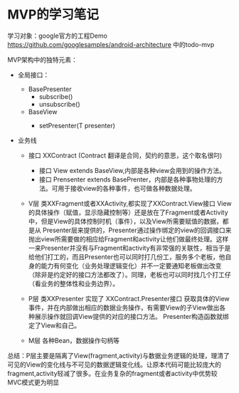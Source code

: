 # MVP的学习笔记

学习对象：google官方的工程Demo https://github.com/googlesamples/android-architecture   中的todo-mvp

MVP架构中的独特元素：

* 全局接口：
  * BasePresenter
    * subscribe()
    * unsubscribe()
  * BaseView<T>
    * setPresenter(T presenter)
  
* 业务线
  * 接口 XXContract (Contract 翻译是合同，契约的意思，这个取名很叼)
    * 接口 View extends BaseView<Presenter>,内部是各种view会用到的操作方法。
    * 接口 Prensenter extends BasePrenter，内部是各种事物处理的方法。可用于接收view的各种事件，也可做各种数据处理。
  
  * V层 类XXFragment或者XXActivity,都实现了XXContract.View接口
    View的具体操作（赋值，显示隐藏控制等）还是放在了Fragment或者Activity中，但是View的具体控制时机（事件），以及View所需要赋值的数据，都是从  Presenter层来提供的，Presenter通过操作绑定的view的回调接口来抛出view所需要做的相应给Fragment和activity让他们做最终处理。这样一来Presenter并没有与Fragment和activity有非常强的关联性，相当于是给他们打工的，而且Presenter也可以同时打几份工，服务多个老板，他自身的能力有何变化（业务处理逻辑变化）并不一定要通知老板做出改变（除非是约定好的接口方法都改了）。同理，老板也可以同时找几个打工仔（看业务的整体性和业务边界）。
    
  * P层 类XXPresenter 实现了 XXContract.Presenter接口
    获取具体的View事件，并在内部做出相应的数据业务操作，有需要View的子View做出各种展示操作就回调View提供的对应的接口方法。
    Presenter构造函数就绑定了View和自己。
    
  * M层 各种Bean，数据操作句柄等
  
总结：P层主要是隔离了View(fragment,activity)与数据业务逻辑的处理，理清了可见的View的变化线与不可见的数据逻辑变化线。让原本代码可能比较庞大的fragment,activity轻减了很多。在业务复杂的fragment或者activity中优势较MVC模式更为明显

